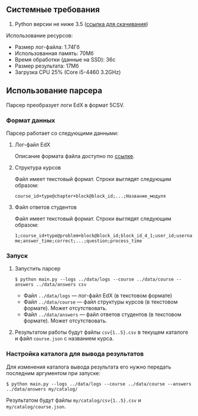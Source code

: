 ## Системные требования

1. Python версии не ниже 3.5 ([ссылка для скачивания](https://www.python.org/ftp/python/3.6.5/python-3.6.5.exe))

Использование ресурсов:

* Размер лог-файла: 1.74Гб
* Использованная память: 70Мб
* Время обработки (данные на SSD): 36с
* Размер результата: 17Мб
* Загрузка CPU 25% (Core i5-4460 3.2GHz)

## Использование парсера

Парсер преобразует логи EdX в формат 5CSV.

### Формат данных

Парсер работает со следующими данными:

1. Лог-файл EdX

    Описание формата файла доступно по [ссылке](http://edx.readthedocs.io/projects/devdata/en/stable/internal_data_formats/tracking_logs.html).

1. Структура курсов

    Файл имеет текстовый формат. Строки выглядят следующим образом:

    `course_id+type@chapter+block@block_id;...;Название_модуля`

1. Файл ответов студентов

    Файл имеет текстовый формат. Строки выглядят следующим образом:

    `1;course_id+type@problem+block@block_id;block_id_4_1;user_id;username;answer_time;correct;...;question;process_time`

### Запуск

1. Запустить парсер

    ```
    $ python main.py --logs ../data/logs --course ../data/course --answers ../data/answers csv
    ```

    * Файл `../data/logs` — лог-файл EdX (в текстовом формате)
    * Файл `../data/course` — файл структуры курсов (в текстовом формате). Может отсутствовать.
    * Файл `../data/answers` — файл ответов студентов (в текстовом формате). Может отсутствовать.

1. Результатом работы будут файлы `csv{1..5}.csv` в текущем каталоге и файл `course.json` с названием курса.

### Настройка каталога для вывода результатов

Для изменения каталога вывода результата его нужно передать последним аргументом при запуске:
```
$ python main.py --logs ../data/logs --course ../data/course --answers ../data/answers my/catalog/
```

Результатом будут файлы `my/catalog/csv{1..5}.csv` и `my/catalog/course.json`.
